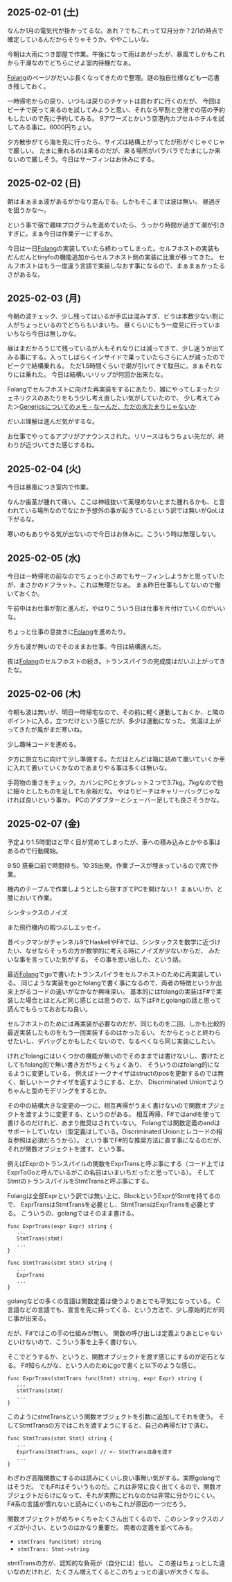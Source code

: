 ## 2025-02-01 (土)

なんか1月の電気代が掛かってるな。あれ？でもこれって12月分か？2/1の時点で確定しているんだからそりゃそうか。ややこしいな。

今朝は大雨につき部屋で作業。午後になって雨はあがったが、暴風でしかもこれから干潮なのでどちらにせよ室内待機だなぁ。

[Folang](Folang)のページがだいぶ長くなってきたので整理。謎の独自仕様なども一応書き残しておく。

一時帰宅からの戻り、いつもは戻りのチケットは買わずに行くのだが、
今回はピーチで戻って来るのを試してみようと思い、それなら早割と空港での宿の予約もしたいので先に予約してみる。
9アワーズとかいう空港内カプセルホテルを試してみる事に。6000円ちょい。

夕方散歩がてら海を見に行ったら、サイズは結構上がってたが形がぐじゃぐじゃで厳しい。
たまに乗れるのは来るのだが、来る場所がバラバラでたまにしか来ないので厳しそう。今日はサーフィンはお休みにする。

## 2025-02-02 (日)

朝はまぁまぁ波があるがかなり混んでる。しかもそこまでは波は無い。
昼過ぎを狙うかな〜。

という事で宿で趣味プログラムを進めていたら、うっかり時間が過ぎて潮が引きすぎに。まぁ今日は作業デーにするか。

今日は一日[Folang](Folang)の実装していたら終わってしまった。セルフホストの実装もだんだんとtinyfoの機能追加からセルフホスト側の実装に比重が移ってきた。
セルフホストはもう一度違う言語で実装しなおす事になるので、まぁまぁかったるさがあるな。

## 2025-02-03 (月)

今朝の波チェック、少し残ってはいるが手広は混みすぎ、ビラは本数少ない割に人がちょっといるのでどちらもいまいち。
昼くらいにもう一度見に行っていまいちなら今日は無しかな。

昼はまだかろうじて残っているが人もそれなりには減ってきて、少し迷うが出てみる事にする。入ってしばらくインサイドで乗っていたらさらに人が減ったのでピークで結構乗れる。
ただ1.5時間くらいで潮が引いてきて駄目に。まぁそれなりには乗れた。
今日は結構いいリップが何回か出来たな。

Folangでセルフホストに向けた再実装をするにあたり、雑にやってしまったジェネリクスのあたりをもう少し考え直したい気がしていたので、
少し考えてみた＞[Genericsについてのメモ - なーんだ、ただの水たまりじゃないか](https://karino2.github.io/2025/02/03/generics_memo.html)

だいぶ理解は進んだ気がするな。

お仕事でやってるアプリがアナウンスされた。リリースはもうちょい先だが、終わりが近づいてきた感じするね。

## 2025-02-04 (火)

今日は暴風につき室内で作業。

なんか歯茎が腫れて痛い。ここは神経抜いて薬埋めないとまた腫れるかも、と言われている場所なのでなにか予想外の事が起きているという訳では無いがQoLは下がるな。

寒いのもありやる気が出ないので今日はお休みに。こういう時は無理しない。

## 2025-02-05 (水)

今日は一時帰宅の前なのでちょっと小さめでもサーフィンしようかと思っていたが、まさかのドフラット。これは無理だなぁ。
まぁ昨日仕事もしてないので働いておくか。

午前中はお仕事が割と進んだ。やはりこういう日は仕事を片付けていくのがいいな。

ちょっと仕事の息抜きに[Folang](Folang)を進めたり。

夕方も波が無いのでそのままお仕事。今日は結構進んだ。

夜は[Folang](Folang)のセルフホストの続き。トランスパイラの完成度はだいぶ上がってきたな。

## 2025-02-06 (木)

今朝も波は無いが、明日一時帰宅なので、その前に軽く運動しておくか、と隣のポイントに入る。立つだけという感じだが、多少は運動になった。
気温は上がってきたが風がまだ寒いね。

少し趣味コードを進める。

夕方に旅立ちに向けて少し準備する。ただほとんどは箱に詰めて置いていくか車に入れて置いていくかなのであまりやる事は多くは無いな。

手荷物の重さをチェック。カバンにPCとタブレット２つで3.7kg。7kgなので他に細々としたものを足しても余裕だな。
やはりピーチはキャリーバッグじゃなければ良いという事か。
PCのアダプターとシェーバー足しても良さそうかな。

## 2025-02-07 (金)

予定より1.5時間ほど早く目が覚めてしまったが、車への積み込みとかやる事はあるので行動開始。

9:50 搭乗口前で時間待ち。10:35出発。作業ブースが埋まっているので席で作業。

機内のテーブルで作業しようとしたら狭すぎてPCを開けない！
まぁいいか、と膝において作業。

シンタックスのノイズ

また飛行機内の暇つぶしエッセイ。

昔ベックマンがチャンネル9でHaskellやF#では、シンタックスを数学に近づけたい、なぜならそっちの方が数学的に考える時にノイズが少ないからだ、
みたいな事を言っていた気がする。
その事を思い出した、という話。

最近[Folang](Folang)でgoで書いたトランスパイラをセルフホストのために再実装している。
同じような実装をgoとfolangで書く事になるので、両者の特徴というか出来上がるコードの違いがなかなか興味深い。
基本的にはfolangの実装はF#で実装した場合とほとんど同じ感じとは思うので、以下はF#とgolangの話と思って読んでもらっておおむね良い。

セルフホストのためには再実装が必要なのだが、同じものを二回、しかも比較的最近実装したものをもう一回実装するのはかったるい。
だからとっとと終わらせたいし、デバッグとかもしたくないので、なるべくなら同じ実装にしたい。

けれどfolangにはいくつかの機能が無いのでそのままでは書けないし、書けたとしてもfolang的で無い書き方がちょくちょくあり、
そういうのはfolang的になるように変更している。
例えばトークナイザはstructのposを更新するのでは無く、新しいトークナイザを返すようにする、とか、
Discriminated Unionでよりちゃんと型のモデリングをするとか。

その中の結構大きな変更の一つに、相互再帰がうまく書けないので関数オブジェクトを渡すように変更する、というのがある。
相互再帰、F#ではandを使って書けるのだけれど、あまり推奨はされていない。
Folangでは関数定義のandはサポートしていない（型定義はしている。Discriminated Unionとレコードの相互参照は必須だろうから）。
という事でF#的な推奨方法に直す事になるのだが、それが関数オブジェクトを渡す、という事。

例えばExprのトランスパイルの関数をExprTransと呼ぶ事にする（コード上ではExprToGoと呼んでいるがこの名前はいまいちだったと思っている）。
そしてStmtのトランスパイルをStmtTransと呼ぶ事にする。

Folangは全部Exprという訳では無い上に、BlockというExprがStmtを持てるので、
ExprTransはStmtTransを必要とし、StmtTransはExprTransを必要とする。
こういうの、golangではそのまま書ける。

```
func ExprTrans(expr Expr) string {
   ...
   StmtTrans(stmt)
   ...
}

func StmtTrans(stmt Stmt) string {
   ...
   ExprTrans
   ...
}
```

golangなどの多くの言語は関数定義は使うよりあとでも平気になっている。
C言語などの言語でも、宣言を先に持ってくる、という方法で、少し原始的だが同じ事が出来る。

だが、F#ではこの手の仕組みが無い。
関数の呼び出しは定義よりあとじゃないといけないので、こういう事を上手く書けない。

そこでどうするか、というと、関数オブジェクトを渡す感じにするのが定石となる。
F#知らんがな、という人のためにgoで書くと以下のような感じ。

```
func ExprTrans(stmtTrans func(Stmt) string, expr Expr) string {
   ...
   stmtTrans(stmt)
   ...
}
```

このようにstmtTransという関数オブジェクトを引数に追加してそれを使う。
そしてStmtTransの方ではこれを渡すようにすると、自己の再帰だけで済む。

```
func StmtTrans(stmt Stmt) string {
   ...
   ExprTrans(StmtTrans, expr) // <- StmtTrans自身を渡す
   ...
}
```

わざわざ高階関数にするのは読みにくいし良い事無い気がする。実際golangではそうだ。
でもF#はそういうものだ。これは非常に良く出てくるので、関数オブジェクトだらけになって、それが実際にどれなのかは非常に分かりにくい。
F#系の言語が慣れないと読みにくいのもこれが原因の一つだろう。

関数オブジェクトがめちゃくちゃたくさん出てくるので、このシンタックスのノイズが小さい、というのはかなり重要だ。
両者の定義を並べてみる。

- `stmtTrans func(Stmt) string`
- `stmtTrans: Stmt->string`

stmtTransの方が、認知的な負荷が（自分には）低い。
この差はちょっとした違いなのだけれど、たくさん増えてくるとこのちょっとの違いが大きくなる。